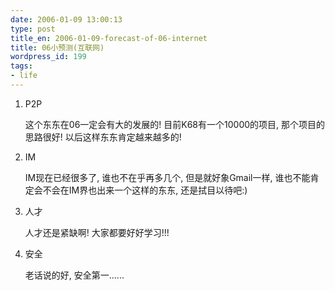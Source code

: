 ```yaml
---
date: 2006-01-09 13:00:13
type: post
title_en: 2006-01-09-forecast-of-06-internet
title: 06小预测(互联网)
wordpress_id: 199
tags:
- life
---
```


1. P2P

	这个东东在06一定会有大的发展的! 目前K68有一个10000的项目, 那个项目的思路很好! 以后这样东东肯定越来越多的!

2. IM

	IM现在已经很多了, 谁也不在乎再多几个, 但是就好象Gmail一样, 谁也不能肯定会不会在IM界也出来一个这样的东东, 还是拭目以待吧:)

3. 人才

	人才还是紧缺啊!  大家都要好好学习!!!

4. 安全

	老话说的好, 安全第一......
